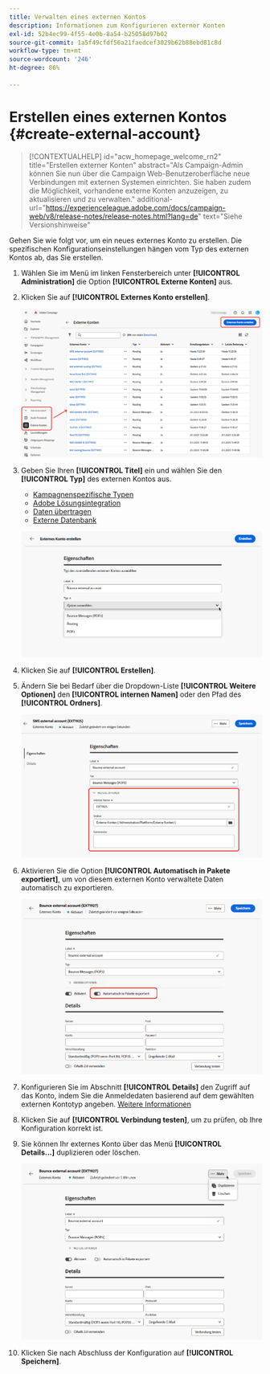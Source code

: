 ```yaml
---
title: Verwalten eines externen Kontos
description: Informationen zum Konfigurieren externer Konten
exl-id: 52b4ec99-4f55-4e0b-8a54-b25058d97b02
source-git-commit: 1a5f49cfdf56a21faedcef3029b62b88ebd81c8d
workflow-type: tm+mt
source-wordcount: '246'
ht-degree: 86%

---
```


# Erstellen eines externen Kontos {#create-external-account}

>[!CONTEXTUALHELP]
>id="acw_homepage_welcome_rn2"
>title="Erstellen externer Konten"
>abstract="Als Campaign-Admin können Sie nun über die Campaign Web-Benutzeroberfläche neue Verbindungen mit externen Systemen einrichten. Sie haben zudem die Möglichkeit, vorhandene externe Konten anzuzeigen, zu aktualisieren und zu verwalten."
>additional-url="https://experienceleague.adobe.com/docs/campaign-web/v8/release-notes/release-notes.html?lang=de" text="Siehe Versionshinweise"

Gehen Sie wie folgt vor, um ein neues externes Konto zu erstellen. Die spezifischen Konfigurationseinstellungen hängen vom Typ des externen Kontos ab, das Sie erstellen.

1. Wählen Sie im Menü im linken Fensterbereich unter **[!UICONTROL Administration]** die Option **[!UICONTROL Externe Konten]** aus.

1. Klicken Sie auf **[!UICONTROL Externes Konto erstellen]**.

   ![Screenshot mit der Option zum Erstellen eines externen Kontos in der Web-Benutzeroberfläche](assets/external_account_create_1.png)

1. Geben Sie Ihren **[!UICONTROL Titel]** ein und wählen Sie den **[!UICONTROL Typ]** des externen Kontos aus.

   * [Kampagnenspezifische Typen](external-account.md)
   * [Adobe Lösungsintegration](integration-external-account.md)
   * [Daten übertragen](transfer-external-account.md)
   * [Externe Datenbank](external-account-database.md)

   ![Screenshot mit Feldern zum Eingeben des Labels und Auswählen des externen Kontotyps](assets/external_account_create_2.png)

1. Klicken Sie auf **[!UICONTROL Erstellen]**.

1. Ändern Sie bei Bedarf über die Dropdown-Liste **[!UICONTROL Weitere Optionen]** den **[!UICONTROL internen Namen]** oder den Pfad des **[!UICONTROL Ordners]**.

   ![Screenshot mit weiteren Optionen für die Konfiguration des internen Namens und des Ordnerpfads](assets/external_account_create_3.png)

1. Aktivieren Sie die Option **[!UICONTROL Automatisch in Pakete exportiert]**, um von diesem externen Konto verwaltete Daten automatisch zu exportieren. <!--Exported where??-->

   ![Screenshot mit der Option zum Aktivieren des automatischen Exports in Paketen](assets/external_account_create_exported.png)

1. Konfigurieren Sie im Abschnitt **[!UICONTROL Details]** den Zugriff auf das Konto, indem Sie die Anmeldedaten basierend auf dem gewählten externen Kontotyp angeben. [Weitere Informationen](#bounce)

1. Klicken Sie auf **[!UICONTROL Verbindung testen]**, um zu prüfen, ob Ihre Konfiguration korrekt ist.

1. Sie können Ihr externes Konto über das Menü **[!UICONTROL Details...]** duplizieren oder löschen.

   ![Screenshot mit dem Menü „Mehr“ mit Optionen zum Duplizieren oder Löschen des externen Kontos](assets/external_account_create_4.png)

1. Klicken Sie nach Abschluss der Konfiguration auf **[!UICONTROL Speichern]**.
